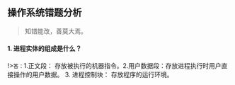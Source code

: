 <!--
 * @Descripttion: 
 * @version: 
 * @Author: suckson
 * @Date: 2019-09-29 00:14:37
 * @LastEditors: suckson
 * @LastEditTime: 2019-11-22 00:18:44
 -->
 
## 操作系统错题分析

 > 知错能改，善莫大焉。


#### 1. 进程实体的组成是什么？

!>`答：`1.正文段： 存放被执行的机器指令。2.用户数据段：存放进程执行时用户直接操作的用户数据。 3. 进程控制块： 存放程序的运行环境。